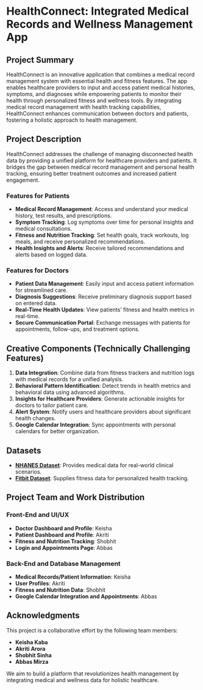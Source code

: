 # HealthConnect: Integrated Medical Records and Wellness Management App

## Project Summary
HealthConnect is an innovative application that combines a medical record management system with essential health and fitness features. The app enables healthcare providers to input and access patient medical histories, symptoms, and diagnoses while empowering patients to monitor their health through personalized fitness and wellness tools. By integrating medical record management with health tracking capabilities, HealthConnect enhances communication between doctors and patients, fostering a holistic approach to health management.

## Project Description
HealthConnect addresses the challenge of managing disconnected health data by providing a unified platform for healthcare providers and patients. It bridges the gap between medical record management and personal health tracking, ensuring better treatment outcomes and increased patient engagement.

### Features for Patients
- **Medical Record Management**: Access and understand your medical history, test results, and prescriptions.
- **Symptom Tracking**: Log symptoms over time for personal insights and medical consultations.
- **Fitness and Nutrition Tracking**: Set health goals, track workouts, log meals, and receive personalized recommendations.
- **Health Insights and Alerts**: Receive tailored recommendations and alerts based on logged data.

### Features for Doctors
- **Patient Data Management**: Easily input and access patient information for streamlined care.
- **Diagnosis Suggestions**: Receive preliminary diagnosis support based on entered data.
- **Real-Time Health Updates**: View patients’ fitness and health metrics in real-time.
- **Secure Communication Portal**: Exchange messages with patients for appointments, follow-ups, and treatment options.

## Creative Components (Technically Challenging Features)
1. **Data Integration**: Combine data from fitness trackers and nutrition logs with medical records for a unified analysis.
2. **Behavioral Pattern Identification**: Detect trends in health metrics and behavioral data using advanced algorithms.
3. **Insights for Healthcare Providers**: Generate actionable insights for doctors to tailor patient care.
4. **Alert System**: Notify users and healthcare providers about significant health changes.
5. **Google Calendar Integration**: Sync appointments with personal calendars for better organization.

## Datasets
- **[NHANES Dataset](https://www.kaggle.com/datasets/cdc/national-health-and-nutrition-examination-survey?select=examination.csv)**: Provides medical data for real-world clinical scenarios.
- **[Fitbit Dataset](https://www.kaggle.com/datasets/arashnic/fitbit)**: Supplies fitness data for personalized health tracking.

## Project Team and Work Distribution
### Front-End and UI/UX
- **Doctor Dashboard and Profile**: Keisha  
- **Patient Dashboard and Profile**: Akriti  
- **Fitness and Nutrition Tracking**: Shobhit  
- **Login and Appointments Page**: Abbas  

### Back-End and Database Management
- **Medical Records/Patient Information**: Keisha  
- **User Profiles**: Akriti  
- **Fitness and Nutrition Data**: Shobhit  
- **Google Calendar Integration and Appointments**: Abbas  



## Acknowledgments
This project is a collaborative effort by the following team members:  
- **Keisha Kaba**  
- **Akriti Arora**  
- **Shobhit Sinha**  
- **Abbas Mirza**

We aim to build a platform that revolutionizes health management by integrating medical and wellness data for holistic healthcare.
